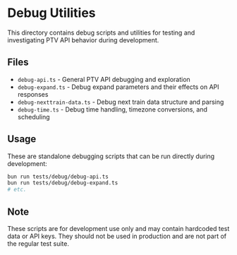 # Debug Utilities

This directory contains debug scripts and utilities for testing and investigating PTV API behavior during development.

## Files

- `debug-api.ts` - General PTV API debugging and exploration
- `debug-expand.ts` - Debug expand parameters and their effects on API responses
- `debug-nexttrain-data.ts` - Debug next train data structure and parsing
- `debug-time.ts` - Debug time handling, timezone conversions, and scheduling

## Usage

These are standalone debugging scripts that can be run directly during development:

```bash
bun run tests/debug/debug-api.ts
bun run tests/debug/debug-expand.ts
# etc.
```

## Note

These scripts are for development use only and may contain hardcoded test data or API keys. They should not be used in production and are not part of the regular test suite.

